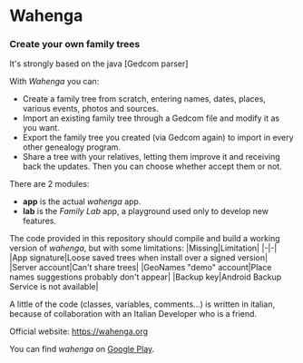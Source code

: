 # Wahenga
### Create your own family trees


It's strongly based on the java [Gedcom parser]

With _Wahenga_ you can:
- Create a family tree from scratch, entering names, dates, places, various events, photos and sources.
- Import an existing family tree through a Gedcom file and modify it as you want.
- Export the family tree you created (via Gedcom again) to import in every other genealogy program.
- Share a tree with your relatives, letting them improve it and receiving back the updates. Then you can choose whether accept them or not.

There are 2 modules:
- **app** is the actual _wahenga_ app.
- **lab** is the _Family Lab_ app, a playground used only to develop new features.

The code provided in this repository should compile and build a working version of _wahenga_, but with some limitations:
|Missing|Limitation|
|-|-|
|App signature|Loose saved trees when install over a signed version|
|Server account|Can't share trees|
|GeoNames "demo" account|Place names suggestions probably don't appear|
|Backup key|Android Backup Service is not available|

A little of the code (classes, variables, comments...) is written in italian, because of collaboration with an Italian Developer who is a friend.

Official website: https://wahenga.org

You can find _wahenga_ on [Google Play](https://play.google.com/store/apps/details?id=org.wahenga).


